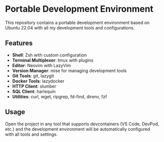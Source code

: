 # Portable Development Environment

This repository contains a portable development environment based on Ubuntu 22.04 with all my development tools and configurations.

## Features

- **Shell**: Zsh with custom configuration
- **Terminal Multiplexer**: tmux with plugins
- **Editor**: Neovim with LazyVim
- **Version Manager**: mise for managing development tools
- **Git Tools**: git, lazygit
- **Docker Tools**: lazydocker
- **HTTP Client**: slumber
- **SQL Client**: harlequin
- **Utilities**: curl, wget, ripgrep, fd-find, direnv, fzf

## Usage

Open the project in any tool that supports devcontainers (VS Code, DevPod, etc.) and the development environment will be automatically configured with all tools and settings.
